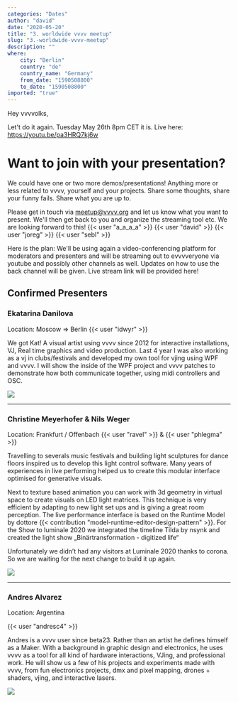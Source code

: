 ```yaml
---
categories: "Dates"
author: "david"
date: "2020-05-20"
title: "3. worldwide vvvv meetup"
slug: "3.-worldwide-vvvv-meetup"
description: ""
where: 
    city: "Berlin"
    country: "de"
    country_name: "Germany"
    from_date: "1590508800"
    to_date: "1590508800"
imported: "true"
---
```



Hey vvvvolks,

Let't do it again. Tuesday May 26th 8pm CET it is. 
Live here: https://youtu.be/pa3HRQ7kj6w

#  Want to join with your presentation?
We could have one or two more demos/presentations! Anything more or less related to vvvv, yourself and your projects. Share some thoughts, share your funny fails. Share what you are up to. 

Please get in touch via meetup@vvvv.org and let us know what you want to present. We'll then get back to you and organize the streaming tool etc. We are looking forward to this! {{< user "a_a_a_a" >}} {{< user "david" >}} {{< user "joreg" >}}  {{< user "sebl" >}} 

Here is the plan: We'll be using again a video-conferencing platform for moderators and presenters and will be streaming out to evvvveryone via youtube and possibly other channels as well. Updates on how to use the back channel will be given. Live stream link will be provided here!




##  Confirmed Presenters
###  Ekatarina Danilova
Location: Moscow => Berlin
[](http://www.idwyr.com)
{{< user "idwyr" >}}

We got Kat! A visual artist using vvvv since 2012 for interactive installations, VJ, Real time graphics and video production. Last 4 year I was also working as a vj in clubs/festivals and developed my own tool for vjing using WPF and vvvv. I will show the inside of the WPF project and vvvv patches to demonstrate how both communicate together, using midi controllers and OSC.

![](Unbenannt.PNG) 



--- 


###  Christine Meyerhofer & Nils Weger 
Location: Frankfurt / Offenbach
{{< user "ravel" >}} & {{< user "phlegma" >}}

[](https://christinemayerhofer.de/)
[](https://nodeforum.org/people/nils-weger/)


Travelling to severals music festivals and building light sculptures for dance floors inspired us to develop this light control software. Many years of experiences in live performing helped us to create this modular interface optimised for generative visuals. 

Next to texture based animation you can work with 3d geometry in virtual space to create visuals on LED light matrices. This technique is very efficient by adapting to new light set ups and is giving a great room perception. The live performance interface is based on the Runtime Model by dottore {{< contribution "model-runtime-editor-design-pattern" >}}. For the Show to luminale 2020 we integrated the timeline Tilda by nsynk [](https://discourse.vvvv.org/t/vl-tilda/17644) and created the light show „Binärtransformation - digitized life“ [](https://www.luminale.de/projekte/digitales-leben)

Unfortunately we didn’t had any visitors at Luminale 2020 thanks to corona. So we are waiting for the next change to build it up again. 

![](Binaertransformation.jpg) 




--- 

###  Andres Alvarez
Location: Argentina

[](https://www.instagram.com/andresc4/)
{{< user "andresc4" >}}

Andres  is a vvvv user since beta23. Rather than an artist he defines himself as a Maker. With a background in graphic design and electronics, he uses vvvv as a tool for all kind of hardware interactions, VJing, and professional work.  He will show us a few of his projects and experiments made with vvvv,  from fun electronics projects, dmx and pixel mapping, drones + shaders, vjing, and interactive lasers.


![](98979186_3393001927395933_4044966651383250944_n.jpg) 
